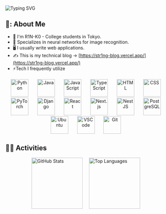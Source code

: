 <br />
<p ><img src="https://readme-typing-svg.demolab.com?font=Fira+Code&size=30&pause=1000&width=435&lines=%E2%9C%8B+Hi+There!+I'm+R1N-K0+%E2%98%BA" alt="Typing SVG" /></p>


## 💙: About Me
- 🏫 I'm R1N-K0 - College students in Tokyo.
- 📝 Specializes in neural networks for image recognition.
- 🖥️ I usually write web applications.
- ✍️ This is my technical blog -> [https://str1ng-blog.vercel.app/](https://str1ng-blog.vercel.app/)
- ⚡Tech I frequently utilize

<p align="center" style="padding-top: 5px">
    <img src="https://www.vectorlogo.zone/logos/python/python-icon.svg" alt="Python" width="55" height="55" style="margin:0 12px;"/>
    <img src="https://www.vectorlogo.zone/logos/java/java-icon.svg" alt="Java" width="55" height="55" style="margin:0 12px;"/>
    <img src="https://www.vectorlogo.zone/logos/javascript/javascript-icon.svg" alt="JavaScript" width="55" height="55" style="margin:0 12px;"/>
    <img src="https://www.vectorlogo.zone/logos/typescriptlang/typescriptlang-icon.svg" alt="TypeScript" width="55" height="55" style="margin:0 12px;"/>
    <img src="https://www.vectorlogo.zone/logos/w3_html5/w3_html5-icon.svg" alt="HTML" width="55" height="55" style="margin:0 12px;"/>
    <img src="https://www.vectorlogo.zone/logos/w3_css/w3_css-icon.svg" alt="CSS" width="55" height="55" style="margin:0 12px;"/>
    <img src="https://www.vectorlogo.zone/logos/pytorch/pytorch-icon.svg" alt="PyTorch" width="55" height="55" style="margin:0 12px;"/>
    <img src="https://www.vectorlogo.zone/logos/djangoproject/djangoproject-icon.svg" alt="Django" width="55" height="55" style="margin:0 12px;"/>
    <img src="https://www.vectorlogo.zone/logos/reactjs/reactjs-icon.svg" alt="React" width="55" height="55" style="margin:0 12px;"/>
    <img src="https://www.vectorlogo.zone/logos/nextjs/nextjs-icon.svg" alt="Next.js" width="55" height="55" style="margin:0 12px;"/>
    <img src="https://www.vectorlogo.zone/logos/nestjs/nestjs-icon.svg" alt="NestJS" width="55" height="55" style="margin:0 12px;"/>
    <img src="https://www.vectorlogo.zone/logos/postgresql/postgresql-icon.svg" alt="PostgreSQL" width="55" height="55" style="margin:0 12px;"/>
    <img src="https://www.vectorlogo.zone/logos/ubuntu/ubuntu-icon.svg" alt="Ubuntu" width="55" height="55" style="margin:0 12px;"/>
    <img src="https://www.vectorlogo.zone/logos/visualstudio_code/visualstudio_code-icon.svg" alt="VSCode" width="55" height="55" style="margin:0 12px;"/>
    <img src="https://www.vectorlogo.zone/logos/git-scm/git-scm-icon.svg" alt="Git" width="55" height="55" style="margin:0 12px;"/>

</p>

## 🧙‍♂️ Activities

<p align="start" style="display:flex; flex-wrap: wrap; justify-content: center; gap: 20px;">

<!-- GitHub Stats -->
<a href="https://github.com/R1N-K0" style="text-decoration:none;">
  <img height="160px" src="https://github-readme-stats.vercel.app/api?username=R1N-K0&count_private=true&show_icons=true&theme=default&hide_border=true&title_color=000000&icon_color=1E90FF&text_color=1E90FF&bg_color=ffffff" alt="GitHub Stats" />
</a>

<!-- Top Languages -->
<a href="https://github.com/R1N-K0" style="text-decoration:none;">
  <img height="160px" src="https://github-readme-stats.vercel.app/api/top-langs/?username=R1N-K0&layout=compact&theme=default&hide_border=true&title_color=000000&text_color=1E90FF&bg_color=ffffff" alt="Top Languages" />
</a>

</p>

<br/>


